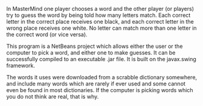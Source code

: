 In MasterMind one player chooses a word and the other player (or players) try to guess the word by being told how many letters match.  Each correct letter in the correct place receives one black, and each correct letter in the wrong place receives one white.  No letter can match more than one letter in the correct word (or vice versa).

This program is a NetBeans project which allows either the user or the computer to pick a word, and either one to make guesses.  It can be successfully compiled to an executable .jar file.  It is built on the javax.swing framework.

The words it uses were downloaded from a scrabble dictionary somewhere, and include many words which are rarely if ever used and some cannot even be found in most dictionaries.  If the computer is picking words which you do not think are real, that is why.